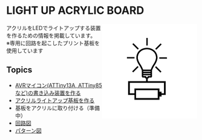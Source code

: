 # LIGHT UP ACRYLIC BOARD 
<img align="right" src="./LightUpAcrylicBoard_logo.png" />

アクリルをLEDでライトアップする装置を作るための情報を掲載しています。   
※専用に回路を起こしたプリント基板を使用しています

## Topics

* [AVRマイコン(ATTiny13A, ATTiny85など)の書き込み装置を作る](https://github.com/bigw00d/LightUpAcrylicBoard/tree/master/AvrWriter)
* [アクリルライトアップ基板を作る](https://github.com/bigw00d/LightUpAcrylicBoard/tree/master/LightUpAcrylicBoard)
* 基板をアクリルに取り付ける（準備中）
* [回路図](https://github.com/bigw00d/LightUpAcrylicBoard/blob/master/Attiny13_schematic.pdf)
* [パターン図](https://github.com/bigw00d/LightUpAcrylicBoard/blob/master/Attiny13_pattern.pdf)

